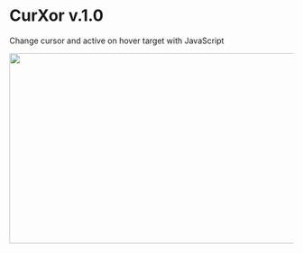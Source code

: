 # CurXor v.1.0
Change cursor and active on hover target with JavaScript

<img src="https://sv1.picz.in.th/images/2020/07/21/5LQ7cE.gif" width="600" height="338" />
